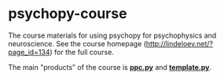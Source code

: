 # psychopy-course
The course materials for using psychopy for psychophysics and neuroscience. See the course homepage (http://lindeloev.net/?page_id=134) for the full course.

The main "products" of the course is [**ppc.py**](ppc.py) and [**template.py**](ppc_template.py).
